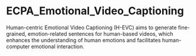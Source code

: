 # ECPA_Emotional_Video_Captioning
Human-centric Emotional Video Captioning (H-EVC) aims to generate fine-grained, emotion-related sentences for human-based videos, which enhances the understanding of human emotions and facilitates human-computer emotional interaction.
